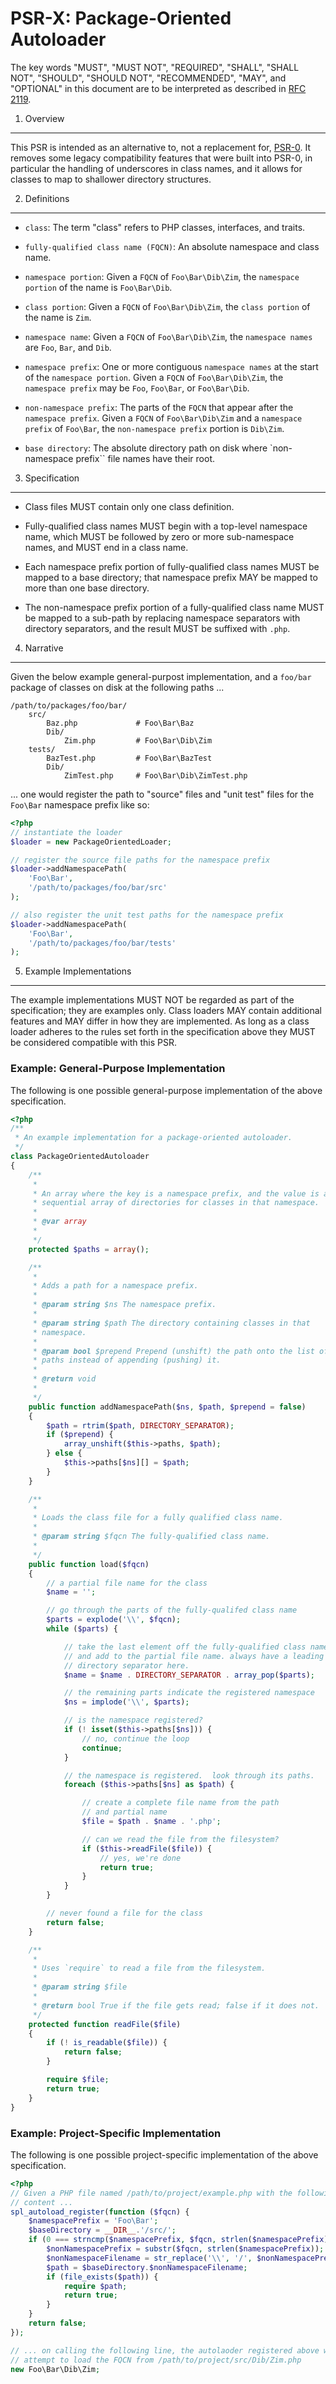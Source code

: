 PSR-X: Package-Oriented Autoloader
==================================

The key words "MUST", "MUST NOT", "REQUIRED", "SHALL", "SHALL NOT", "SHOULD",
"SHOULD NOT", "RECOMMENDED", "MAY", and "OPTIONAL" in this document are to be
interpreted as described in [RFC 2119](http://tools.ietf.org/html/rfc2119).


1. Overview
-----------

This PSR is intended as an alternative to, not a replacement for,
[PSR-0](https://github.com/php-fig/fig-standards/blob/master/accepted/PSR-0.md).
It removes some legacy compatibility features that were built into PSR-0, in
particular the handling of underscores in class names, and it allows for
classes to map to shallower directory structures.


2. Definitions
--------------

- `class`: The term "class" refers to PHP classes, interfaces, and traits.

- `fully-qualified class name (FQCN)`: An absolute namespace and class name.

- `namespace portion`: Given a `FQCN` of `Foo\Bar\Dib\Zim`, the `namespace
  portion` of the name is `Foo\Bar\Dib`.

- `class portion`: Given a `FQCN` of `Foo\Bar\Dib\Zim`, the `class portion` of
  the name is `Zim`.

- `namespace name`: Given a `FQCN` of `Foo\Bar\Dib\Zim`, the `namespace names`
  are `Foo`, `Bar`, and `Dib`.

- `namespace prefix`: One or more contiguous `namespace names` at the start of
  the `namespace portion`. Given a `FQCN` of `Foo\Bar\Dib\Zim`, the `namespace
  prefix` may be `Foo`, `Foo\Bar`, or `Foo\Bar\Dib`.

- `non-namespace prefix`: The parts of the `FQCN` that appear after the
  `namespace prefix`. Given a `FQCN` of `Foo\Bar\Dib\Zim` and a `namespace
  prefix` of `Foo\Bar`, the `non-namespace prefix` portion is `Dib\Zim`.

- `base directory`: The absolute directory path on disk where `non-namespace
  prefix`` file names have their root.


3. Specification
----------------

- Class files MUST contain only one class definition.

- Fully-qualified class names MUST begin with a top-level namespace name,
  which MUST be followed by zero or more sub-namespace names, and MUST end in
  a class name.

- Each namespace prefix portion of fully-qualified class names MUST be mapped
  to a base directory; that namespace prefix MAY be mapped to more than one
  base directory.

- The non-namespace prefix portion of a fully-qualified class name MUST be
  mapped to a sub-path by replacing namespace separators with directory
  separators, and the result MUST be suffixed with `.php`.


4. Narrative
------------

Given the below example general-purpost implementation, and a `foo/bar`
package of classes on disk at the following paths ...

    /path/to/packages/foo/bar/
        src/
            Baz.php             # Foo\Bar\Baz
            Dib/
                Zim.php         # Foo\Bar\Dib\Zim
        tests/
            BazTest.php         # Foo\Bar\BazTest
            Dib/
                ZimTest.php     # Foo\Bar\Dib\ZimTest.php

... one would register the path to "source" files and "unit test" files for
the `Foo\Bar` namespace prefix like so:

```php
<?php
// instantiate the loader
$loader = new PackageOrientedLoader;

// register the source file paths for the namespace prefix
$loader->addNamespacePath(
    'Foo\Bar',
    '/path/to/packages/foo/bar/src'
);

// also register the unit test paths for the namespace prefix
$loader->addNamespacePath(
    'Foo\Bar',
    '/path/to/packages/foo/bar/tests'
);
```

5. Example Implementations
--------------------------

The example implementations MUST NOT be regarded as part of the specification;
they are examples only. Class loaders MAY contain additional features and MAY
differ in how they are implemented. As long as a class loader adheres to the
rules set forth in the specification above they MUST be considered compatible
with this PSR.

### Example: General-Purpose Implementation

The following is one possible general-purpose implementation of the above
specification.


```php
<?php
/**
 * An example implementation for a package-oriented autoloader.
 */
class PackageOrientedAutoloader
{
    /**
     * 
     * An array where the key is a namespace prefix, and the value is a
     * sequential array of directories for classes in that namespace.
     * 
     * @var array
     * 
     */
    protected $paths = array();

    /**
     * 
     * Adds a path for a namespace prefix.
     * 
     * @param string $ns The namespace prefix.
     * 
     * @param string $path The directory containing classes in that
     * namespace.
     * 
     * @param bool $prepend Prepend (unshift) the path onto the list of 
     * paths instead of appending (pushing) it.
     * 
     * @return void
     * 
     */
    public function addNamespacePath($ns, $path, $prepend = false)
    {
        $path = rtrim($path, DIRECTORY_SEPARATOR);
        if ($prepend) {
            array_unshift($this->paths, $path);
        } else {
            $this->paths[$ns][] = $path;
        }
    }

    /**
     * 
     * Loads the class file for a fully qualified class name.
     * 
     * @param string $fqcn The fully-qualified class name.
     * 
     */
    public function load($fqcn)
    {
        // a partial file name for the class
        $name = '';

        // go through the parts of the fully-qualifed class name
        $parts = explode('\\', $fqcn);
        while ($parts) {

            // take the last element off the fully-qualified class name
            // and add to the partial file name. always have a leading
            // directory separator here.
            $name = $name . DIRECTORY_SEPARATOR . array_pop($parts);

            // the remaining parts indicate the registered namespace
            $ns = implode('\\', $parts);

            // is the namespace registered?
            if (! isset($this->paths[$ns])) {
                // no, continue the loop
                continue;
            }

            // the namespace is registered.  look through its paths.
            foreach ($this->paths[$ns] as $path) {

                // create a complete file name from the path
                // and partial name
                $file = $path . $name . '.php';

                // can we read the file from the filesystem?
                if ($this->readFile($file)) {
                    // yes, we're done
                    return true;
                }
            }
        }

        // never found a file for the class
        return false;
    }

    /**
     * 
     * Uses `require` to read a file from the filesystem.
     * 
     * @param string $file
     * 
     * @return bool True if the file gets read; false if it does not.
     */
    protected function readFile($file)
    {
        if (! is_readable($file)) {
            return false;
        }

        require $file;
        return true;
    }
}
```


### Example: Project-Specific Implementation

The following is one possible project-specific implementation of the above
specification.

```php
<?php
// Given a PHP file named /path/to/project/example.php with the following
// content ...
spl_autoload_register(function ($fqcn) {
    $namespacePrefix = 'Foo\Bar';
    $baseDirectory = __DIR__.'/src/';
    if (0 === strncmp($namespacePrefix, $fqcn, strlen($namespacePrefix))) {
        $nonNamespacePrefix = substr($fqcn, strlen($namespacePrefix));
        $nonNamespaceFilename = str_replace('\\', '/', $nonNamespacePrefix).'.php';
        $path = $baseDirectory.$nonNamespaceFilename;
        if (file_exists($path)) {
            require $path;
            return true;
        }
    }
    return false;
});

// ... on calling the following line, the autolaoder registered above would
// attempt to load the FQCN from /path/to/project/src/Dib/Zim.php
new Foo\Bar\Dib\Zim;
```
